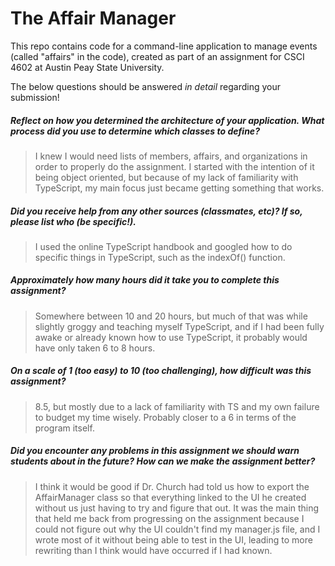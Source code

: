 # The Affair Manager

This repo contains code for a command-line application to manage events (called "affairs" in the code), created as part of an assignment for CSCI 4602 at Austin Peay State University.

The below questions should be answered _in detail_ regarding your submission!

##### Reflect on how you determined the architecture of your application. What process did you use to determine which classes to define? #####
> I knew I would need lists of members, affairs, and organizations in order to properly do the assignment. I started with the intention of it being object oriented, but because of my lack
> of familiarity with TypeScript, my main focus just became getting something that works. 


##### Did you receive help from any other sources (classmates, etc)? If so, please list who (be specific!). #####
> I used the online TypeScript handbook and googled how to do specific things in TypeScript, such as the indexOf() function.


##### Approximately how many hours did it take you to complete this assignment? #####
> Somewhere between 10 and 20 hours, but much of that was while slightly groggy and teaching myself TypeScript, and if I had been fully awake or already known how
> to use TypeScript, it probably would have only taken 6 to 8 hours.


##### On a scale of 1 (too easy) to 10 (too challenging), how difficult was this assignment? #####
> 8.5, but mostly due to a lack of familiarity with TS and my own failure to budget my time wisely. Probably closer to a 6 in terms of the program itself.


##### Did you encounter any problems in this assignment we should warn students about in the future? How can we make the assignment better? #####
> I think it would be good if Dr. Church had told us how to export the AffairManager class so that everything linked to the UI he created without us just
> having to try and figure that out. It was the main thing that held me back from progressing on the assignment because I could not figure out why the UI
> couldn't find my manager.js file, and I wrote most of it without being able to test in the UI, leading to more rewriting than I think would have occurred
> if I had known.

